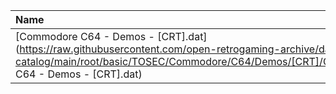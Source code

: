 |Name|Size|
|:---|---:|
|[Commodore C64 - Demos - [CRT].dat](https://raw.githubusercontent.com/open-retrogaming-archive/dat-catalog/main/root/basic/TOSEC/Commodore/C64/Demos/[CRT]/Commodore C64 - Demos - [CRT].dat)|2303|
